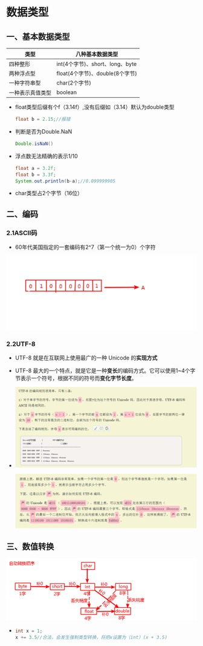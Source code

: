 # 数据类型

## 一、基本数据类型

| 类型             | 八种基本数据类型                |
| ---------------- | ------------------------------- |
| 四种整形         | int(4个字节)、short、long、byte |
| 两种浮点型       | float(4个字节)、double(8个字节) |
| 一种字符串型     | char(2个字节)                   |
| 一种表示真值类型 | boolean                         |

- float类型后缀有个f（3.14f）,没有后缀如（3.14）默认为double类型

  ```java
  float b = 2.15;//报错
  ```

- 判断是否为Double.NaN

  ```java
  Double.isNaN()
  ```

- 浮点数无法精确的表示1/10

  ```java
  float a = 3.2f;
  float b = 3.3f;
  System.out.println(b-a);//0.099999905
  ```

- char类型占2个字节（16位）

## 二、编码

### 2.1ASCII码

- 60年代美国指定的一套编码有2^7（第一个统一为0）个字符

![1554899702823](Untitled.assets/1554899702823.png)

### 2.2UTF-8

- UTF-8 就是在互联网上使用最广的一种 Unicode 的**实现方式**

- UTF-8 最大的一个特点，就是它是一种**变长**的编码方式。它可以使用1~4个字节表示一个符号，根据不同的符号而**变化字节长度**。 

- ![1554900490764](Untitled.assets/1554900490764.png)

  ![1554900594179](Untitled.assets/1554900594179.png)

  

## 三、数值转换

![1554904454966](Untitled.assets/1554904454966.png)

- ```java
  int x = 1;
  x += 3.5//合法，会发生强制类型转换，将把x设置为（int）(x + 3.5)
  ```

  

